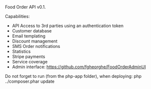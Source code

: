 Food Order API v0.1.

Capabilities:

- API Access to 3rd parties using an authentication token
- Customer database
- Email templating
- Discount management
- SMS Order notifications
- Statistics
- Stripe payments
- Service coverage
- Admin interface: https://github.com/fgheorghe/FoodOrderAdminUI

Do not forget to run (from the php-app folder), when deploying:
php ../composer.phar update